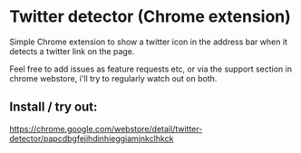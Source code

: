 
Twitter detector (Chrome extension)
====================================
Simple Chrome extension to show a twitter icon in the address bar when it detects a twitter link on the page.

Feel free to add issues as feature requests etc, or via the support section in chrome webstore, i'll try to regularly watch out on both.

Install / try out:
-------------------
https://chrome.google.com/webstore/detail/twitter-detector/papcdbgfejihdinhieggiamjnkclhkck
